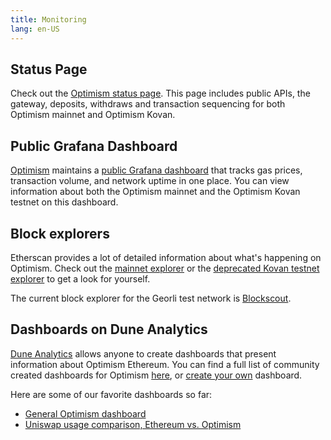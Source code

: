 ```yaml
---
title: Monitoring
lang: en-US
---
```


## Status Page

Check out the [Optimism status page](https://optimism.instatus.com/).
This page includes public APIs, the gateway, deposits, withdraws and transaction sequencing for both Optimism mainnet and Optimism Kovan.

## Public Grafana Dashboard

[Optimism](https://optimism.io) maintains a [public Grafana dashboard](https://public-grafana.optimism.io/d/9hkhMxn7z/public-dashboard?orgId=1&refresh=5m) that tracks gas prices, transaction volume, and network uptime in one place.
You can view information about both the Optimism mainnet and the Optimism Kovan testnet on this dashboard.

## Block explorers

Etherscan provides a lot of detailed information about what's happening on Optimism.
Check out the [mainnet explorer](https://optimistic.etherscan.io/) or the [deprecated Kovan testnet explorer](https://kovan-optimistic.etherscan.io/) to get a look for yourself.

The current block explorer for the Georli test network is [Blockscout](https://blockscout.com/optimism/goerli/).


## Dashboards on Dune Analytics

[Dune Analytics](https://dune.xyz) allows anyone to create dashboards that present information about Optimism Ethereum.
You can find a full list of community created dashboards for Optimism [here](https://dune.xyz/browse/dashboards?q=optimism), or [create your own](https://docs.dune.xyz/#queries) dashboard.

Here are some of our favorite dashboards so far:

- [General Optimism dashboard](https://dune.xyz/Marcov/Optimism-Ethereum)
- [Uniswap usage comparison, Ethereum vs. Optimism](https://dune.xyz/msilb7/Uniswap-v3-Usage-Comparison-on-Ethereum-vs-Optimism-(OVM-2.0))

